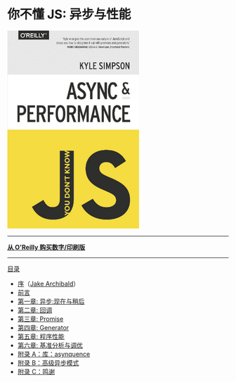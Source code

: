 # 你不懂 JS: 异步与性能

<img src="./async-performance-cover.jpg" width="300">

---

**[从 O'Reilly 购买数字/印刷版](http://shop.oreilly.com/product/0636920033752.do)**

---

[目录](toc.md)

- [序](foreword.md)（[Jake Archibald](http://jakearchibald.com)）
- [前言](../preface.md)
- [第一章: 异步:现在与稍后](ch1.md)
- [第二章: 回调](ch2.md)
- [第三章: Promise](ch3.md)
- [第四章: Generator](ch4.md)
- [第五章: 程序性能](ch5.md)
- [第六章: 基准分析与调优](ch6.md)
- [附录 A：库：asynquence](apA.md)
- [附录 B：高级异步模式](apB.md)
- [附录 C：鸣谢](apC.md)
